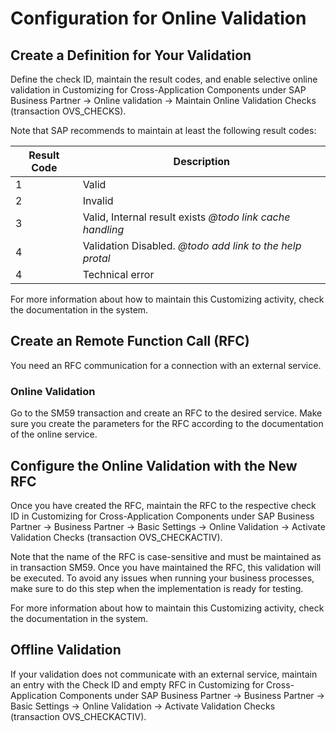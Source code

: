 # Configuration for Online Validation

## Create a Definition for Your Validation

Define the check ID, maintain the result codes, and enable selective online validation in Customizing for Cross-Application Components under SAP Business Partner -> Online validation -> Maintain Online Validation Checks (transaction OVS_CHECKS). 

Note that SAP recommends to maintain at least the following result codes: 

| Result Code | Description |
| ----------- | ----------- |
| 1 | Valid | 
| 2 | Invalid | 
| 3 | Valid, Internal result exists *@todo link cache handling* | 
| 4 | Validation Disabled. *@todo add link to the help protal* | 
| 4 | Technical error | 

For more information about how to maintain this Customizing activity, check the documentation in the system.


## Create an Remote Function Call (RFC)
You need an RFC communication for a connection with an external service. 


### Online Validation
Go to the SM59 transaction and create an RFC to the desired service. 
Make sure you create the parameters for the RFC according to the documentation of the online service. 


## Configure the Online Validation with the New RFC
Once you have created the RFC, maintain the RFC to the respective check ID in Customizing for Cross-Application Components under SAP Business Partner -> Business Partner -> Basic Settings -> Online Validation -> Activate Validation Checks (transaction OVS_CHECKACTIV). 

Note that the name of the RFC is case-sensitive and must be maintained as in transaction SM59.
Once you have maintained the RFC, this validation will be executed. To avoid any issues when running your business processes, make sure to do this step when the implementation is ready for testing. 

For more information about how to maintain this Customizing activity, check the documentation in the system.


## Offline Validation
If your validation does not communicate with an external service, maintain an entry with the Check ID and empty RFC in Customizing for Cross-Application Components under SAP Business Partner -> Business Partner -> Basic Settings -> Online Validation -> Activate Validation Checks (transaction OVS_CHECKACTIV). 